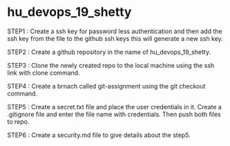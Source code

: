 # hu_devops_19_shetty
STEP1 : Create a ssh key for password less authentication and then add the ssh key from the file to the github ssh keys this will generate a new ssh key.

STEP2 : Create a github repository in the name of hu_devops_19_shetty.

STEP3 : Clone the newly created repo to the local machine using the ssh link with clone command.

STEP4 : Create a brnach called git-assignment using the git checkout command.

STEP5 : Create a secret.txt file and place the user credentials in it.
        Create a .gitignore file and enter the file name with credentials.
        Then push both files to repo.

STEP6 : Create a security.md file to give details about the step5.

